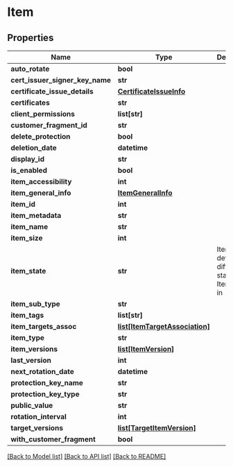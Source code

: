 # Item

## Properties
Name | Type | Description | Notes
------------ | ------------- | ------------- | -------------
**auto_rotate** | **bool** |  | [optional] 
**cert_issuer_signer_key_name** | **str** |  | [optional] 
**certificate_issue_details** | [**CertificateIssueInfo**](CertificateIssueInfo.md) |  | [optional] 
**certificates** | **str** |  | [optional] 
**client_permissions** | **list[str]** |  | [optional] 
**customer_fragment_id** | **str** |  | [optional] 
**delete_protection** | **bool** |  | [optional] 
**deletion_date** | **datetime** |  | [optional] 
**display_id** | **str** |  | [optional] 
**is_enabled** | **bool** |  | [optional] 
**item_accessibility** | **int** |  | [optional] 
**item_general_info** | [**ItemGeneralInfo**](ItemGeneralInfo.md) |  | [optional] 
**item_id** | **int** |  | [optional] 
**item_metadata** | **str** |  | [optional] 
**item_name** | **str** |  | [optional] 
**item_size** | **int** |  | [optional] 
**item_state** | **str** | ItemState defines the different states an Item can be in | [optional] 
**item_sub_type** | **str** |  | [optional] 
**item_tags** | **list[str]** |  | [optional] 
**item_targets_assoc** | [**list[ItemTargetAssociation]**](ItemTargetAssociation.md) |  | [optional] 
**item_type** | **str** |  | [optional] 
**item_versions** | [**list[ItemVersion]**](ItemVersion.md) |  | [optional] 
**last_version** | **int** |  | [optional] 
**next_rotation_date** | **datetime** |  | [optional] 
**protection_key_name** | **str** |  | [optional] 
**protection_key_type** | **str** |  | [optional] 
**public_value** | **str** |  | [optional] 
**rotation_interval** | **int** |  | [optional] 
**target_versions** | [**list[TargetItemVersion]**](TargetItemVersion.md) |  | [optional] 
**with_customer_fragment** | **bool** |  | [optional] 

[[Back to Model list]](../README.md#documentation-for-models) [[Back to API list]](../README.md#documentation-for-api-endpoints) [[Back to README]](../README.md)



